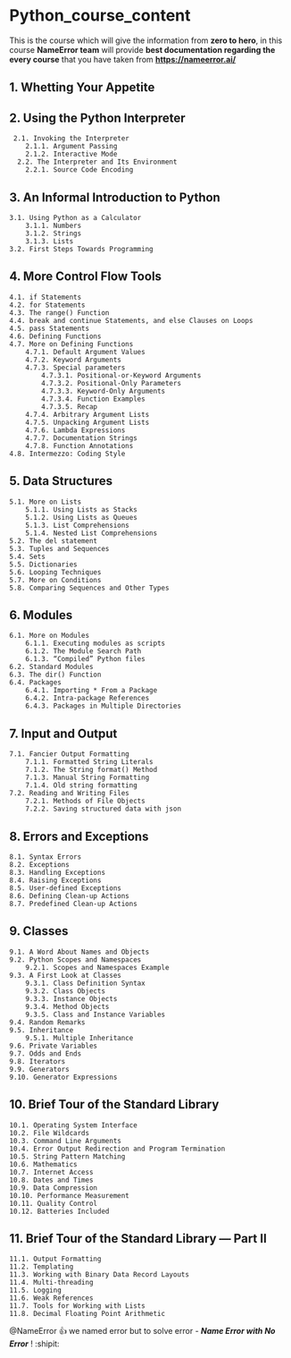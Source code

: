 # Python_course_content
This is the course which will give the information from **zero to hero**, in this course **NameError team** will provide **best documentation regarding the every course** that you have taken from **https://nameerror.ai/**

## 1. Whetting Your Appetite
## 2. Using the Python Interpreter
     2.1. Invoking the Interpreter
        2.1.1. Argument Passing
        2.1.2. Interactive Mode
      2.2. The Interpreter and Its Environment
        2.2.1. Source Code Encoding
## 3. An Informal Introduction to Python
	3.1. Using Python as a Calculator
		3.1.1. Numbers
		3.1.2. Strings
		3.1.3. Lists
	3.2. First Steps Towards Programming
## 4. More Control Flow Tools
	4.1. if Statements
	4.2. for Statements
	4.3. The range() Function
	4.4. break and continue Statements, and else Clauses on Loops
	4.5. pass Statements
	4.6. Defining Functions
	4.7. More on Defining Functions
		4.7.1. Default Argument Values
		4.7.2. Keyword Arguments
		4.7.3. Special parameters
			4.7.3.1. Positional-or-Keyword Arguments
			4.7.3.2. Positional-Only Parameters
			4.7.3.3. Keyword-Only Arguments
			4.7.3.4. Function Examples
			4.7.3.5. Recap
		4.7.4. Arbitrary Argument Lists
		4.7.5. Unpacking Argument Lists
		4.7.6. Lambda Expressions
		4.7.7. Documentation Strings
		4.7.8. Function Annotations
	4.8. Intermezzo: Coding Style
## 5. Data Structures
	5.1. More on Lists
		5.1.1. Using Lists as Stacks
		5.1.2. Using Lists as Queues
		5.1.3. List Comprehensions
		5.1.4. Nested List Comprehensions
	5.2. The del statement
	5.3. Tuples and Sequences
	5.4. Sets
	5.5. Dictionaries
	5.6. Looping Techniques
	5.7. More on Conditions
	5.8. Comparing Sequences and Other Types
## 6. Modules
	6.1. More on Modules
		6.1.1. Executing modules as scripts
		6.1.2. The Module Search Path
		6.1.3. “Compiled” Python files
	6.2. Standard Modules
	6.3. The dir() Function
	6.4. Packages
		6.4.1. Importing * From a Package
		6.4.2. Intra-package References
		6.4.3. Packages in Multiple Directories
## 7. Input and Output
	7.1. Fancier Output Formatting
		7.1.1. Formatted String Literals
		7.1.2. The String format() Method
		7.1.3. Manual String Formatting
		7.1.4. Old string formatting
	7.2. Reading and Writing Files
		7.2.1. Methods of File Objects
		7.2.2. Saving structured data with json
## 8. Errors and Exceptions
	8.1. Syntax Errors
	8.2. Exceptions
	8.3. Handling Exceptions
	8.4. Raising Exceptions
	8.5. User-defined Exceptions
	8.6. Defining Clean-up Actions
	8.7. Predefined Clean-up Actions
## 9. Classes
	9.1. A Word About Names and Objects
	9.2. Python Scopes and Namespaces
		9.2.1. Scopes and Namespaces Example
	9.3. A First Look at Classes
		9.3.1. Class Definition Syntax
		9.3.2. Class Objects
		9.3.3. Instance Objects
		9.3.4. Method Objects
		9.3.5. Class and Instance Variables
	9.4. Random Remarks
	9.5. Inheritance
		9.5.1. Multiple Inheritance
	9.6. Private Variables
	9.7. Odds and Ends
	9.8. Iterators
	9.9. Generators
	9.10. Generator Expressions
## 10. Brief Tour of the Standard Library
	10.1. Operating System Interface
	10.2. File Wildcards
	10.3. Command Line Arguments
	10.4. Error Output Redirection and Program Termination
	10.5. String Pattern Matching
	10.6. Mathematics
	10.7. Internet Access
	10.8. Dates and Times
	10.9. Data Compression
	10.10. Performance Measurement
	10.11. Quality Control
	10.12. Batteries Included
## 11. Brief Tour of the Standard Library — Part II
	11.1. Output Formatting
	11.2. Templating
	11.3. Working with Binary Data Record Layouts
	11.4. Multi-threading
	11.5. Logging
	11.6. Weak References
	11.7. Tools for Working with Lists
	11.8. Decimal Floating Point Arithmetic


@NameError :+1: we named error but to solve error - ***Name Error with No Error*** ! :shipit:
